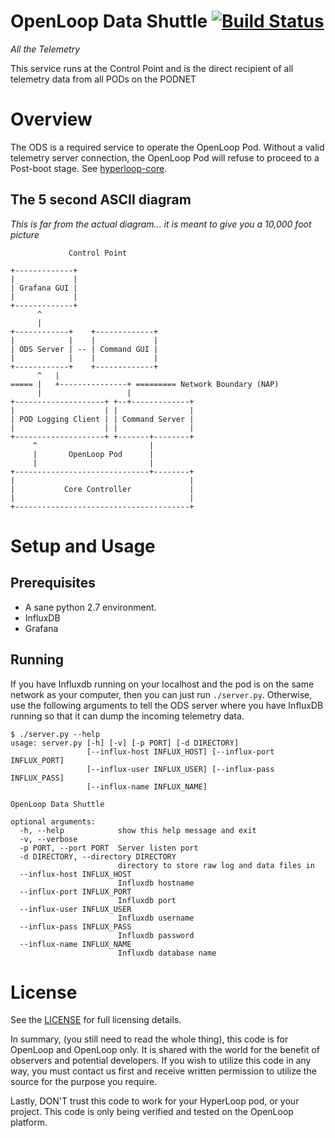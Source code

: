 # OpenLoop Data Shuttle [![Build Status](https://travis-ci.org/openloopalliance/ODS.svg?branch=master)](https://travis-ci.org/openloopalliance/ODS)

_All the Telemetry_

This service runs at the Control Point and is the direct recipient of all
telemetry data from all PODs on the PODNET

# Overview

The ODS is a required service to operate the OpenLoop Pod. Without a valid
telemetry server connection, the OpenLoop Pod will refuse to proceed to a
Post-boot stage.  See
[hyperloop-core](https://github.com/openloopalliance/hyperloop-core).

## The 5 second ASCII diagram

_This is far from the actual diagram... it is meant to give you a 10,000 foot
picture_

```
             Control Point

+-------------+
|             |
| Grafana GUI |
|             |
+-------------+
      ^
      |
+------------+    +-------------+
|            |    |             |
| ODS Server | -- | Command GUI |   
|            |    |             |
+------------+    +-------------+
      ^   |                      
===== |   +---------------+ ========= Network Boundary (NAP)
      |                   |         
+--------------------+ +--+-------------+
|                    | |                |
| POD Logging Client | | Command Server |
|                    | |                |
+--------------------+ +-------+--------+
     ^                         |
     |       OpenLoop Pod      |
     |                         |
+------------------------------+--------+
|                                       |
|           Core Controller             |
|                                       |
+---------------------------------------+
```

# Setup and Usage

## Prerequisites

* A sane python 2.7 environment.
* InfluxDB
* Grafana

## Running

If you have Influxdb running on your localhost and the pod is on the same
network as your computer, then you can just run `./server.py`.  Otherwise,
use the following arguments to tell the ODS server where you have InfluxDB
running so that it can dump the incoming telemetry data.

```
$ ./server.py --help
usage: server.py [-h] [-v] [-p PORT] [-d DIRECTORY]
                 [--influx-host INFLUX_HOST] [--influx-port INFLUX_PORT]
                 [--influx-user INFLUX_USER] [--influx-pass INFLUX_PASS]
                 [--influx-name INFLUX_NAME]

OpenLoop Data Shuttle

optional arguments:
  -h, --help            show this help message and exit
  -v, --verbose
  -p PORT, --port PORT  Server listen port
  -d DIRECTORY, --directory DIRECTORY
                        directory to store raw log and data files in
  --influx-host INFLUX_HOST
                        Influxdb hostname
  --influx-port INFLUX_PORT
                        Influxdb port
  --influx-user INFLUX_USER
                        Influxdb username
  --influx-pass INFLUX_PASS
                        Influxdb password
  --influx-name INFLUX_NAME
                        Influxdb database name
```

# License

See the [LICENSE](LICENSE) for full licensing details.

In summary, (you still need to read the whole thing), this code is for
OpenLoop and OpenLoop only. It is shared with the world for the benefit of
observers and potential developers. If you wish to utilize this code in any
way, you must contact us first and receive written permission to utilize the
source for the purpose you require.

Lastly, DON'T trust this code to work for your HyperLoop pod, or your project.
This code is only being verified and tested on the OpenLoop platform.
